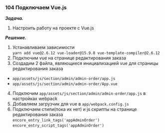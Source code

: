 ### 104 Подключаем Vue.js

**_Задача._**

1. Настроить работу на проекте с Vue.js

**_Решение._**

1. Устанавливаем зависимости  
   `yarn add vue@2.6.12 vue-loader@15.9.8 vue-template-compiler@2.6.12`
2. Подключим vue на странице редактирования заказа
3. Создадим 2 файла, являющиеся инициализацией vue для страницы редактирования заказа

- `app/assets/js/section/admin/admin-order/app.js`
- `app/assets/js/section/admin/admin-order/App.vue`

4. Подключим `app/assets/js/section/admin/admin-order/app.js` в настройках webpack
5. Добавляем загрузчик для vue в `app/webpack.config.js`
6. Подключаем стили(пока их нет) и js скрипты на странице редактирования заказа  
   `encore_entry_link_tags('appAdminOrder')`  
   `encore_entry_script_tags('appAdminOrder')`



